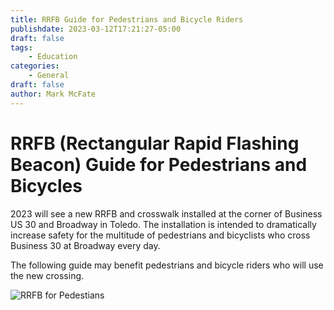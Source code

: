 ```yaml
---
title: RRFB Guide for Pedestrians and Bicycle Riders
publishdate: 2023-03-12T17:21:27-05:00
draft: false
tags:
    - Education
categories:
    - General
draft: false
author: Mark McFate
---
```


# RRFB (Rectangular Rapid Flashing Beacon) Guide for Pedestrians and Bicycles

2023 will see a new RRFB and crosswalk installed at the corner of Business US 30 and Broadway in Toledo.  The installation is intended to dramatically increase safety for the multitude of pedestrians and bicyclists who cross Business 30 at Broadway every day.  

The following guide may benefit pedestrians and bicycle riders who will use the new crossing.  

<!-- {{< embed-pdf url="./../../pdfs/RRFB-Tip-Pedestrians-and-Bicycles.pdf" >}} -->

![RRFB for Pedestians](/images/RRFB-Tip-Pedestrians-and-Bicycles.png)
